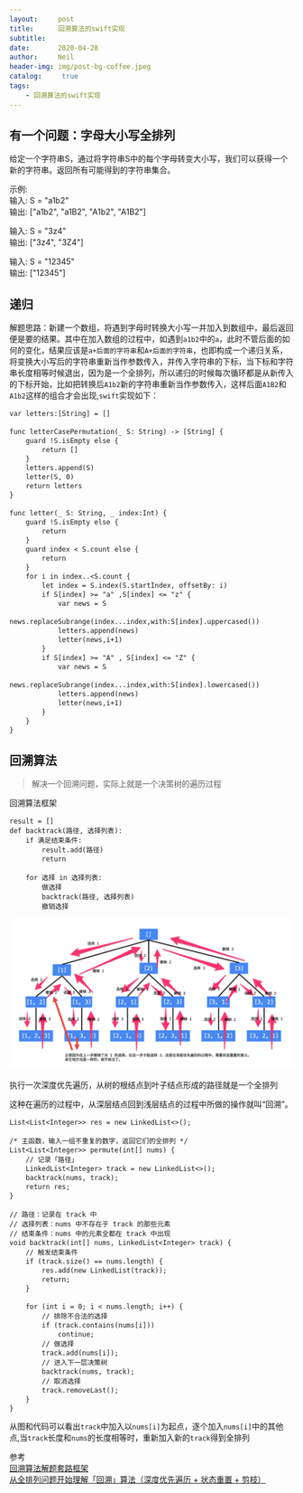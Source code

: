 ```yaml
---
layout:     post
title:      回溯算法的swift实现
subtitle:	  
date:       2020-04-28
author:     Neil
header-img: img/post-bg-coffee.jpeg
catalog: 	 true
tags:
    - 回溯算法的swift实现
---
```


## 有一个问题：字母大小写全排列  
给定一个字符串S，通过将字符串S中的每个字母转变大小写，我们可以获得一个新的字符串。返回所有可能得到的字符串集合。

示例:  
输入: S = "a1b2"  
输出: ["a1b2", "a1B2", "A1b2", "A1B2"]

输入: S = "3z4"  
输出: ["3z4", "3Z4"]

输入: S = "12345"  
输出: ["12345"]

## 递归

解题思路：新建一个数组，将遇到字母时转换大小写一并加入到数组中，最后返回便是要的结果。其中在加入数组的过程中，如遇到`a1b2`中的`a`，此时不管后面的如何的变化，结果应该是`a+后面的字符串`和`A+后面的字符串`，也即构成一个递归关系，将变换大小写后的字符串重新当作参数传入，并传入字符串的下标，当下标和字符串长度相等时候退出，因为是一个全排列，所以递归的时候每次循环都是从新传入的下标开始，比如把转换后`A1b2`新的字符串重新当作参数传入，这样后面`A1B2`和`A1b2`这样的组合才会出现,`swift`实现如下：


```
var letters:[String] = []

func letterCasePermutation(_ S: String) -> [String] {
    guard !S.isEmpty else {
        return []
    }
    letters.append(S)
    letter(S, 0)
    return letters
}

func letter(_ S: String, _ index:Int) {
    guard !S.isEmpty else {
        return
    }
    guard index < S.count else {
        return
    }
    for i in index..<S.count {
        let index = S.index(S.startIndex, offsetBy: i)
        if S[index] >= "a" ,S[index] <= "z" {
            var news = S
            news.replaceSubrange(index...index,with:S[index].uppercased())
            letters.append(news)
            letter(news,i+1)
        }
        if S[index] >= "A" , S[index] <= "Z" {
            var news = S
            news.replaceSubrange(index...index,with:S[index].lowercased())
            letters.append(news)
            letter(news,i+1)
        }
    }
}
```

## 回溯算法
>解决一个回溯问题，实际上就是一个决策树的遍历过程

回溯算法框架

```
result = []
def backtrack(路径, 选择列表):
    if 满足结束条件:
        result.add(路径)
        return

    for 选择 in 选择列表:
        做选择
        backtrack(路径, 选择列表)
        撤销选择
```

![](../img/local/backtrack4.png)

执行一次深度优先遍历，从树的根结点到叶子结点形成的路径就是一个全排列

这种在遍历的过程中，从深层结点回到浅层结点的过程中所做的操作就叫“回溯”。

```
List<List<Integer>> res = new LinkedList<>();

/* 主函数，输入一组不重复的数字，返回它们的全排列 */
List<List<Integer>> permute(int[] nums) {
    // 记录「路径」
    LinkedList<Integer> track = new LinkedList<>();
    backtrack(nums, track);
    return res;
}

// 路径：记录在 track 中
// 选择列表：nums 中不存在于 track 的那些元素
// 结束条件：nums 中的元素全都在 track 中出现
void backtrack(int[] nums, LinkedList<Integer> track) {
    // 触发结束条件
    if (track.size() == nums.length) {
        res.add(new LinkedList(track));
        return;
    }

    for (int i = 0; i < nums.length; i++) {
        // 排除不合法的选择
        if (track.contains(nums[i]))
            continue;
        // 做选择
        track.add(nums[i]);
        // 进入下一层决策树
        backtrack(nums, track);
        // 取消选择
        track.removeLast();
    }
}
```

从图和代码可以看出`track`中加入以`nums[i]`为起点，逐个加入`nums[i]`中的其他点,当`track`长度和`nums`的长度相等时，重新加入新的`track`得到全排列


参考  
[回溯算法解题套路框架](https://labuladong.gitbook.io/algo/di-ling-zhang-bi-du-xi-lie/hui-su-suan-fa-xiang-jie-xiu-ding-ban)  
[从全排列问题开始理解「回溯」算法（深度优先遍历 + 状态重置 + 剪枝）](https://leetcode-cn.com/problems/permutations/solution/hui-su-suan-fa-python-dai-ma-java-dai-ma-by-liweiw/)